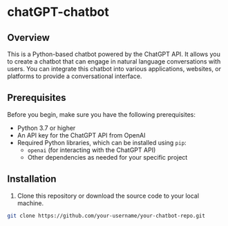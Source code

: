 # chatGPT-chatbot

## Overview
This is a Python-based chatbot powered by the ChatGPT API. It allows you to create a chatbot that can engage in natural language conversations with users. You can integrate this chatbot into various applications, websites, or platforms to provide a conversational interface.

## Prerequisites
Before you begin, make sure you have the following prerequisites:

- Python 3.7 or higher
- An API key for the ChatGPT API from OpenAI
- Required Python libraries, which can be installed using `pip`:
  - `openai` (for interacting with the ChatGPT API)
  - Other dependencies as needed for your specific project

## Installation
1. Clone this repository or download the source code to your local machine.

```bash
git clone https://github.com/your-username/your-chatbot-repo.git

